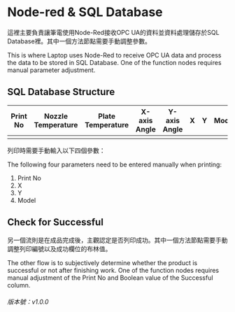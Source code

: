 # Node-red & SQL Database
這裡主要負責讓筆電使用Node-Red接收OPC UA的資料並資料處理儲存於SQL Database裡。其中一個方法節點需要手動調整參數。

This is where Laptop uses Node-Red to receive OPC UA data and process the data to be stored in SQL Database. One of the function nodes requires manual parameter adjustment.

## SQL Database Structure
| Print No | Nozzle Temperature| Plate Temperature | X-axis Angle | Y-axis Angle | X | Y | Model | Time | Successful |
| -------- | -------- | -------- | -------- | -------- | -------- | -------- | -------- | -------- | -------- |
|  |  |  |  |  |  |  |  |  |  |

列印時需要手動輸入以下四個參數：

The following four parameters need to be entered manually when printing:
1. Print No
2. X
3. Y
4. Model

## Check for Successful
另一個流則是在成品完成後，主觀認定是否列印成功。其中一個方法節點需要手動調整列印編號以及成功欄位的布林值。

The other flow is to subjectively determine whether the product is successful or not after finishing work. One of the function nodes requires manual adjustment of the Print No and Boolean value of the Successful column.

###### 版本號：v1.0.0